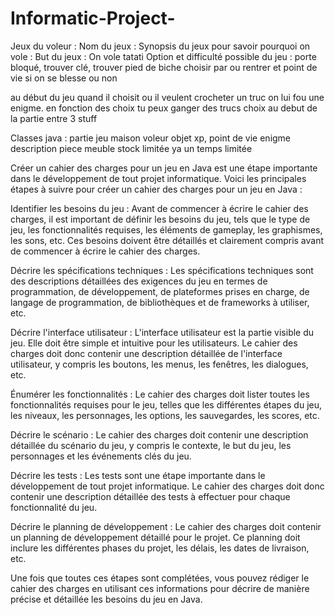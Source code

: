 # Informatic-Project-

Jeux du voleur :
Nom du jeux :
Synopsis du jeux pour savoir pourquoi on vole :
But du jeux : On vole tatati
Option et difficulté possible du jeu :
  porte bloqué, trouver clé, trouver pied de biche
  choisir par ou rentrer et point de vie si on se blesse ou non
  
  
  au début du jeu quand il choisit ou il veulent crocheter un truc on lui fou une enigme.
  en fonction des choix tu peux ganger des trucs
choix au debut de la partie entre 3 stuff  
  
Classes java :
partie
jeu
maison
voleur
objet
xp, point de vie
enigme
description piece
meuble
stock limitée
ya un temps limitée



Créer un cahier des charges pour un jeu en Java est une étape importante dans le développement de tout projet informatique. Voici les principales étapes à suivre pour créer un cahier des charges pour un jeu en Java :

Identifier les besoins du jeu : Avant de commencer à écrire le cahier des charges, il est important de définir les besoins du jeu, tels que le type de jeu, les fonctionnalités requises, les éléments de gameplay, les graphismes, les sons, etc. Ces besoins doivent être détaillés et clairement compris avant de commencer à écrire le cahier des charges.

Décrire les spécifications techniques : Les spécifications techniques sont des descriptions détaillées des exigences du jeu en termes de programmation, de développement, de plateformes prises en charge, de langage de programmation, de bibliothèques et de frameworks à utiliser, etc.

Décrire l'interface utilisateur : L'interface utilisateur est la partie visible du jeu. Elle doit être simple et intuitive pour les utilisateurs. Le cahier des charges doit donc contenir une description détaillée de l'interface utilisateur, y compris les boutons, les menus, les fenêtres, les dialogues, etc.

Énumérer les fonctionnalités : Le cahier des charges doit lister toutes les fonctionnalités requises pour le jeu, telles que les différentes étapes du jeu, les niveaux, les personnages, les options, les sauvegardes, les scores, etc.

Décrire le scénario : Le cahier des charges doit contenir une description détaillée du scénario du jeu, y compris le contexte, le but du jeu, les personnages et les événements clés du jeu.

Décrire les tests : Les tests sont une étape importante dans le développement de tout projet informatique. Le cahier des charges doit donc contenir une description détaillée des tests à effectuer pour chaque fonctionnalité du jeu.

Décrire le planning de développement : Le cahier des charges doit contenir un planning de développement détaillé pour le projet. Ce planning doit inclure les différentes phases du projet, les délais, les dates de livraison, etc.

Une fois que toutes ces étapes sont complétées, vous pouvez rédiger le cahier des charges en utilisant ces informations pour décrire de manière précise et détaillée les besoins du jeu en Java.

